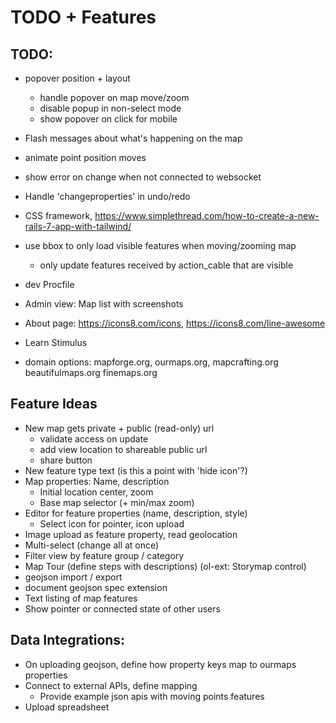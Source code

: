 # TODO + Features

## TODO:

* popover position + layout
  * handle popover on map move/zoom
  * disable popup in non-select mode
  * show popover on click for mobile
* Flash messages about what's happening on the map
* animate point position moves
* show error on change when not connected to websocket
* Handle 'changeproperties' in undo/redo
* CSS framework, https://www.simplethread.com/how-to-create-a-new-rails-7-app-with-tailwind/
* use bbox to only load visible features when moving/zooming map
  * only update features received by action_cable that are visible
* dev Procfile
* Admin view: Map list with screenshots
* About page: https://icons8.com/icons, https://icons8.com/line-awesome
* Learn Stimulus

* domain options: mapforge.org, ourmaps.org, mapcrafting.org
  beautifulmaps.org finemaps.org


## Feature Ideas

* New map gets private + public (read-only) url
  * validate access on update
  * add view location to shareable public url
  * share button
* New feature type text (is this a point with 'hide icon'?)
* Map properties: Name, description
  * Initial location center, zoom
  * Base map selector (+ min/max zoom)
* Editor for feature properties (name, description, style)
  * Select icon for pointer, icon upload
* Image upload as feature property, read geolocation
* Multi-select (change all at once)
* Filter view by feature group / category
* Map Tour (define steps with descriptions) (ol-ext: Storymap control)
* geojson import / export
* document geojson spec extension
* Text listing of map features
* Show pointer or connected state of other users


## Data Integrations:

* On uploading geojson, define how property keys map to ourmaps properties
* Connect to external APIs, define mapping
  * Provide example json apis with moving points features
* Upload spreadsheet

